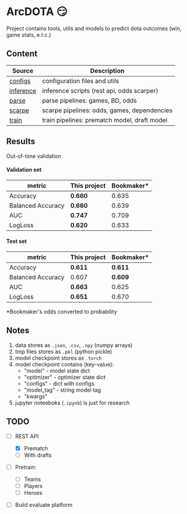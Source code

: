 # ArcDOTA 😏

Project contains tools, utils and models to predict dota outcomes (win, game stats, e.t.c.)

## Content

| Source               | Description                                  |
| -------------------- | -------------------------------------------- |
| [configs](configs/)     | configuration files and utils                |
| [inference](inference/) | inference scripts (rest api, odds scarper)   |
| [parse](parse/)         | parse pipelines: games, BD, odds             |
| [scarpe](scarpe/)       | scarpe pipelines: odds, games, dependencies  |
| [train](train/)         | train pipelines: prematch model, draft model |

## Results

Out-of-time validation

#### Validation set

| metric            | This project    | Bookmaker* |
| ----------------- | --------------- | --------- |
| Accuracy          | **0.660** | 0.635     |
| Balanced Accuracy | **0.660** | 0.639     |
| AUC               | **0.747** | 0.709     |
| LogLoss           | **0.620** | 0.633     |

#### Test set

| metric            | This project    | Bookmaker*       |
| ----------------- | --------------- | --------------- |
| Accuracy          | **0.611** | **0.611** |
| Balanced Accuracy | 0.607           | **0.609** |
| AUC               | **0.663** | 0.625           |
| LogLoss           | **0.651** | 0.670           |

*Bookmaker's  odds converted to probability
## Notes

1. data stores as `.json`, `.csv`, `.npy` (numpy arrays)
2. tmp files stores as `.pkl` (python pickle)
3. model checkpoint stores as `.torch`
4. model checkpoint contains (key-value):
   - "model" - model state dict
   - "optimizer" - optimizer state dict
   - "configs" - dict with configs
   - "model_tag" - string model tag
   - "kwargs"
5. jupyter noteeboks (`.ipynb`) is just for research

## TODO

* [ ] REST API

  * [X] Prematch
  * [ ] With drafts
* [ ] Pretrain:

  * [ ] Teams
  * [ ] Players
  * [ ] Heroes
* [ ] Build evaluate platform
